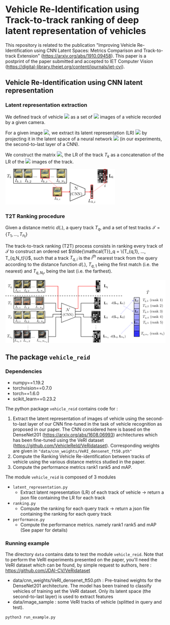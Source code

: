 # Vehicle Re-Identification using Track-to-track ranking of deep latent representation of vehicles

This repository is related to the publication "Improving Vehicle Re-Identification using CNN Latent Spaces: Metrics Comparison and Track-to-track Extension" (https://arxiv.org/abs/1910.09458). This paper is a postprint of the paper submitted and accepted to IET Computer Vision (https://digital-library.theiet.org/content/journals/iet-cvi).

## Vehicle Re-Identification using CNN latent representation

### Latent representation extraction

We defined track of vehicle <img src="https://render.githubusercontent.com/render/math?math=T_k=\{I_{k,1}, ..., I_{k,N_k}\}"> as a set of <img src="https://render.githubusercontent.com/render/math?math=N_k"> images of a vehicle recorded by a given camera. 


For a given image <img src="https://render.githubusercontent.com/render/math?math=I_{k,i}\in \mathbb{R}^{n\times m}">, we extract its latent representation (LR) <img src="https://render.githubusercontent.com/render/math?math=L_{k,i} \in \mathbb{R}^{f}"> by projecting it in the latent space of a neural network <img src="https://render.githubusercontent.com/render/math?math=\mathcal{N}"> (in our experiments, the second-to-last layer of a CNN).

We construct the matrix <img src="https://render.githubusercontent.com/render/math?math=\mathbf{L}_{k}=[L_{k,1}, ..., L_{k,N_k}] \in \mathbb{R}^{f\times N_k}">, the LR of the track $T_k$ as a concatenation of the LR of the <img src="https://render.githubusercontent.com/render/math?math=N_k"> images of the track.

![alt](img/lr_extraction_one.png)

### T2T Ranking procedure

Given a distance metric $d(.)$, a query track $T_q$, and a set of test tracks $\mathcal{T}=\{T_1, ..., T_{n_t}\}$

The track-to-track ranking (T2T) process consists in ranking every track of $\mathcal{T}$ to construct an ordered set $\tilde{\mathcal{T}}_q = \{T_{q,1}, ..., T_{q,N_t}\}$, such that a track $T_{q,i}$ is the $i^{th}$ nearest track from the query according to the distance function $d(.)$, $T_{q, 1}$ being the first match (i.e. the nearest) and $T_{q, N_t}$, being the last (i.e. the farthest).

![alt](img/LR_extraction_2.png)



## The package ```vehicle_reid```

### Dependencies
- numpy==1.19.2
- torchvision==0.7.0
- torch==1.6.0
- scikit_learn==0.23.2

The python package ```vehicle_reid``` contains code for :
1. Extract the latent representation of images of vehicle using the second-to-last layer of our CNN fine-tuned in the task of vehicle recognition as proposed in our paper. The CNN considered here is based on the DenseNet201 (https://arxiv.org/abs/1608.06993) architectures which has been fine-tuned using the VeRI dataset (https://github.com/VehicleReId/VeRidataset). Corresponding weights are given in ```"data/cnn_weights/VeRI_densenet_ft50.pth"```
2. Compute the Ranking Vehicle Re-identification between tracks of vehicle using the various distance metrics studied in the paper. 
3. Compute the performance metrics rank1 rank5 and mAP.


The module ```vehicle_reid``` is composed of 3 modules 
- ```latent_representation.py```
    - Extract latent representation (LR) of each track of vehicle -> return a json file containing the LR for each track
- ```ranking.py```
    - Compute the ranking for each query track -> return a json file containing the ranking for each query track
- ```performance.py```
    - Compute the performance metrics. namely rank1 rank5 and mAP (See paper for details)



### Running example 
The directory ```data``` contains data to test the module ```vehicle_reid```. Note that to perform the VeRI experiments presented on the paper, you'll need the VeRI dataset which can be found, by simple request to authors, here : https://github.com/JDAI-CV/VeRidataset

- data/cnn_weights/VeRI_densenet_ft50.pth : Pre-trained weights for the DenseNet201 architecture. The model has been trained to classify vehicles of training set the VeRI dataset. Only its latent space (the second-to-last layer) is used to extract features
- data/image_sample : some VeRI tracks of vehicle (splitted in query and test). 

``` 
python3 run_example.py
```








